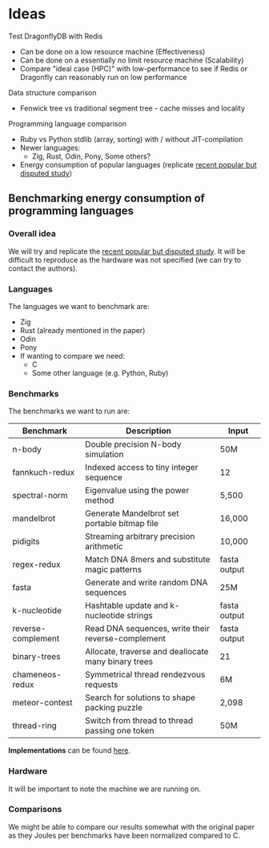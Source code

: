 # Ideas

Test DragonflyDB with Redis

- Can be done on a low resource machine (Effectiveness)
- Can be done on a essentially no limit resource machine (Scalability)
- Compare "ideal case (HPC)" with low-performance to see if Redis or Dragonfly can reasonably run on low performance

Data structure comparison

- Fenwick tree vs traditional segment tree - cache misses and locality

Programming language comparison

- Ruby vs Python stdlib (array, sorting) with / without JIT-compilation
- Newer languages:
    - Zig, Rust, Odin, Pony, Some others?
- Energy consumption of popular languages (replicate [recent popular but disputed study](https://haslab.github.io/SAFER/scp21.pdf))

## Benchmarking energy consumption of programming languages

### Overall idea

We will try and replicate the [recent popular but disputed study](https://haslab.github.io/SAFER/scp21.pdf).
It will be difficult to reproduce as the hardware was not specified (we can try to contact the authors).

### Languages

The languages we want to benchmark are:

- Zig
- Rust (already mentioned in the paper)
- Odin
- Pony
- If wanting to compare we need:
  - C
  - Some other language (e.g. Python, Ruby)

### Benchmarks

The benchmarks we want to run are:

| Benchmark | Description | Input |
| --- | --- | --- |
| n-body | Double precision N-body simulation | 50M |
| fannkuch-redux | Indexed access to tiny integer sequence | 12 |
| spectral-norm | Eigenvalue using the power method | 5,500 |
| mandelbrot | Generate Mandelbrot set portable bitmap file | 16,000 |
| pidigits | Streaming arbitrary precision arithmetic | 10,000 |
| regex-redux | Match DNA 8mers and substitute magic patterns | fasta output |
| fasta | Generate and write random DNA sequences | 25M |
| k-nucleotide | Hashtable update and k-nucleotide strings | fasta output |
| reverse-complement | Read DNA sequences, write their reverse-complement | fasta output |
| binary-trees | Allocate, traverse and deallocate many binary trees | 21 |
| chameneos-redux | Symmetrical thread rendezvous requests | 6M |
| meteor-contest | Search for solutions to shape packing puzzle | 2,098 |
| thread-ring | Switch from thread to thread passing one token | 50M |

**Implementations** can be found [here](https://benchmarksgame-team.pages.debian.net/benchmarksgame/index.html).

### Hardware

It will be important to note the machine we are running on.

### Comparisons

We might be able to compare our results somewhat with the original paper as they Joules per benchmarks have been normalized compared to C.
